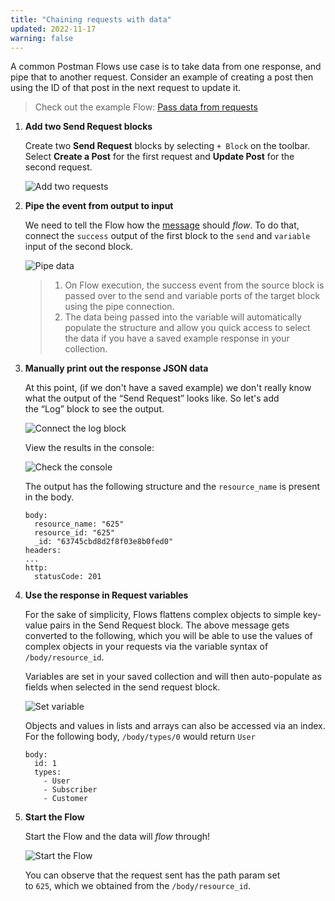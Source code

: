 ```yaml
---
title: "Chaining requests with data"
updated: 2022-11-17
warning: false
---
```


A common Postman Flows use case is to take data from one response, and pipe that to another request. Consider an example of creating a post then using the ID of that post in the next request to update it.

> Check out the example Flow: [Pass data from requests](https://www.postman.com/postman/workspace/example-flows/flow/62fdd3360a222e16840ce44b)

1. **Add two Send Request blocks**

   Create two **Send Request** blocks by selecting `+ Block` on the toolbar. Select **Create a Post** for the first request and **Update Post** for the second request.

   ![Add two requests](https://assets.postman.com/postman-labs-docs/chaining-requests/updated-chaining-add-two-requests.gif)

2. **Pipe the event from output to input**

   We need to tell the Flow how the [message](/docs/postman-flows/core-concepts/messages/) should *flow*. To do that, connect the `success` output of the first block to the `send` and `variable` input of the second block.

   ![Pipe data](https://assets.postman.com/postman-labs-docs/chaining-requests/updated-chaining-pipe-data.gif)

   > 1. On Flow execution, the success event from the source block is passed over to the send and variable ports of the target block using the pipe connection.
   > 2. The data being passed into the variable will automatically populate the structure and allow you quick access to select the data if you have a saved example response in your collection.

3. **Manually print out the response JSON data**

   At this point, (if we don't have a saved example) we don't really know what the output of the “Send Request” looks like. So let's add the “Log” block to see the output.

   ![Connect the log block](https://assets.postman.com/postman-labs-docs/chaining-requests/updated-chaining-check-in-log.gif)

   View the results in the console:

   ![Check the console](https://assets.postman.com/postman-labs-docs/chaining-requests/view-console.gif)

   The output has the following structure and the `resource_name` is present in the body.

   ```
   body:
     resource_name: "625"
     resource_id: "625"
     _id: "63745cbd8d2f8f03e8b0fed0"
   headers:
   ...
   http:
     statusCode: 201
   ```

4. **Use the response in Request variables**

   For the sake of simplicity, Flows flattens complex objects to simple key-value pairs in the Send Request block. The above message gets converted to the following, which you will be able to use the values of complex objects in your requests via the variable syntax of `/body/resource_id`.

   Variables are set in your saved collection and will then auto-populate as fields when selected in the send request block.

   ![Set variable](https://assets.postman.com/postman-labs-docs/chaining-requests/updated-chaining-set-variable.png)

   Objects and values in lists and arrays can also be accessed via an index. For the following body, `/body/types/0` would return `User`

   ```
   body:
     id: 1
     types:
       - User
       - Subscriber
       - Customer
   ```

5. **Start the Flow**

   Start the Flow and the data will *flow* through!

   ![Start the Flow](https://assets.postman.com/postman-labs-docs/chaining-requests/updated-chaining-start-flow.gif)

   You can observe that the request sent has the path param set to `625`, which we obtained from the `/body/resource_id`.
